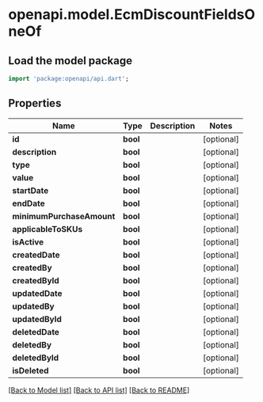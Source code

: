 # openapi.model.EcmDiscountFieldsOneOf

## Load the model package
```dart
import 'package:openapi/api.dart';
```

## Properties
Name | Type | Description | Notes
------------ | ------------- | ------------- | -------------
**id** | **bool** |  | [optional] 
**description** | **bool** |  | [optional] 
**type** | **bool** |  | [optional] 
**value** | **bool** |  | [optional] 
**startDate** | **bool** |  | [optional] 
**endDate** | **bool** |  | [optional] 
**minimumPurchaseAmount** | **bool** |  | [optional] 
**applicableToSKUs** | **bool** |  | [optional] 
**isActive** | **bool** |  | [optional] 
**createdDate** | **bool** |  | [optional] 
**createdBy** | **bool** |  | [optional] 
**createdById** | **bool** |  | [optional] 
**updatedDate** | **bool** |  | [optional] 
**updatedBy** | **bool** |  | [optional] 
**updatedById** | **bool** |  | [optional] 
**deletedDate** | **bool** |  | [optional] 
**deletedBy** | **bool** |  | [optional] 
**deletedById** | **bool** |  | [optional] 
**isDeleted** | **bool** |  | [optional] 

[[Back to Model list]](../README.md#documentation-for-models) [[Back to API list]](../README.md#documentation-for-api-endpoints) [[Back to README]](../README.md)


